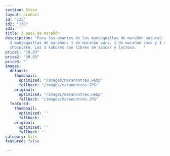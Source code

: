 ```yaml
---
section: Store
layout: product
id: "135"
id2: "136"
id3: ''
title: 3 pack de marañón
description: 'Para los amantes de las mantequillas de marañón natural. Este pack incluye
  3 mantequillas de marañón: 1 de marañón pura, 1 de marañón coco y 1 de marañón con
  chocolate. Los 3 sabores son libres de azúcar y lactosa.   '
price1: "19.83"
price2: "30.83"
price3: ''
images:
  default:
    thumbnail:
      optimized: "/images/maranontres.webp"
      fallback: "/images/maranontres.JPG"
    original:
      optimized: "/images/maranontres.webp"
      fallback: "/images/maranontres.JPG"
  featured:
    thumbnail:
      optimized: ''
      fallback: ''
    original:
      optimized: ''
      fallback: ''
category: kits
featured: false

---
```

